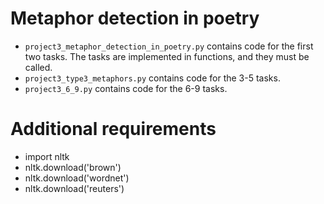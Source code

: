 # Metaphor detection in poetry
* `project3_metaphor_detection_in_poetry.py` contains code for the first two tasks. The tasks are implemented in functions, and they must be called.
* `project3_type3_metaphors.py` contains code for the 3-5 tasks.
* `project3_6_9.py` contains code for the 6-9 tasks.

# Additional requirements
* import nltk
* nltk.download('brown')
* nltk.download('wordnet')
* nltk.download('reuters')


